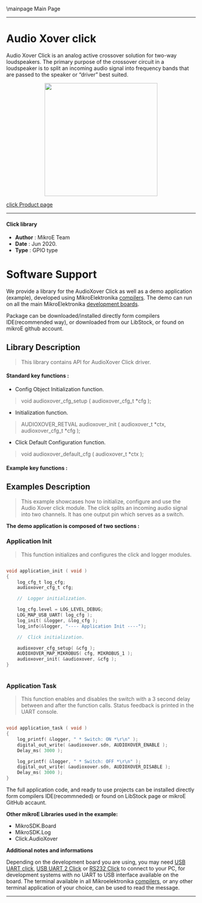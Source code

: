 \mainpage Main Page
 
---
# Audio Xover click

Audio Xover Click is an analog active crossover solution for two-way loudspeakers. The primary purpose of the crossover circuit in a loudspeaker is to split an incoming audio signal into frequency bands that are passed to the speaker or “driver” best suited.

<p align="center">
  <img src="@{CLICK_IMAGE_LINK}" height=300px>
</p>


[click Product page](https://www.mikroe.com/audio-xover-click)

---


#### Click library 

- **Author**        : MikroE Team
- **Date**          : Jun 2020.
- **Type**          : GPIO type


# Software Support

We provide a library for the AudioXover Click 
as well as a demo application (example), developed using MikroElektronika 
[compilers](http://shop.mikroe.com/compilers). 
The demo can run on all the main MikroElektronika [development boards](http://shop.mikroe.com/development-boards).

Package can be downloaded/installed directly form compilers IDE(recommended way), or downloaded from our LibStock, or found on mikroE github account. 

## Library Description

> This library contains API for AudioXover Click driver.

#### Standard key functions :

- Config Object Initialization function.
> void audioxover_cfg_setup ( audioxover_cfg_t *cfg ); 
 
- Initialization function.
> AUDIOXOVER_RETVAL audioxover_init ( audioxover_t *ctx, audioxover_cfg_t *cfg );

- Click Default Configuration function.
> void audioxover_default_cfg ( audioxover_t *ctx );


#### Example key functions :

## Examples Description

> This example showcases how to initialize, configure and use the Audio Xover click module. The
  click splits an incoming audio signal into two channels. It has one output pin which serves as
  a switch. 

**The demo application is composed of two sections :**

### Application Init 

> This function initializes and configures the click and logger modules. 

```c

void application_init ( void )
{
    log_cfg_t log_cfg;
    audioxover_cfg_t cfg;

    //  Logger initialization.

    log_cfg.level = LOG_LEVEL_DEBUG;
    LOG_MAP_USB_UART( log_cfg );
    log_init( &logger, &log_cfg );
    log_info(&logger, "---- Application Init ----");

    //  Click initialization.

    audioxover_cfg_setup( &cfg );
    AUDIOXOVER_MAP_MIKROBUS( cfg, MIKROBUS_1 );
    audioxover_init( &audioxover, &cfg );
}
  
```

### Application Task

> This function enables and disables the switch with a 3 second delay between and after the 
  function calls. Status feedback is printed in the UART console. 

```c

void application_task ( void )
{
    log_printf( &logger, " * Switch: ON *\r\n" );
    digital_out_write( &audioxover.sdn, AUDIOXOVER_ENABLE );
    Delay_ms( 3000 );

    log_printf( &logger, " * Switch: OFF *\r\n" );
    digital_out_write( &audioxover.sdn, AUDIOXOVER_DISABLE );
    Delay_ms( 3000 );
}  

```

The full application code, and ready to use projects can be  installed directly form compilers IDE(recommneded) or found on LibStock page or mikroE GitHub accaunt.

**Other mikroE Libraries used in the example:** 

- MikroSDK.Board
- MikroSDK.Log
- Click.AudioXover

**Additional notes and informations**

Depending on the development board you are using, you may need 
[USB UART click](http://shop.mikroe.com/usb-uart-click), 
[USB UART 2 Click](http://shop.mikroe.com/usb-uart-2-click) or 
[RS232 Click](http://shop.mikroe.com/rs232-click) to connect to your PC, for 
development systems with no UART to USB interface available on the board. The 
terminal available in all Mikroelektronika 
[compilers](http://shop.mikroe.com/compilers), or any other terminal application 
of your choice, can be used to read the message.



---
